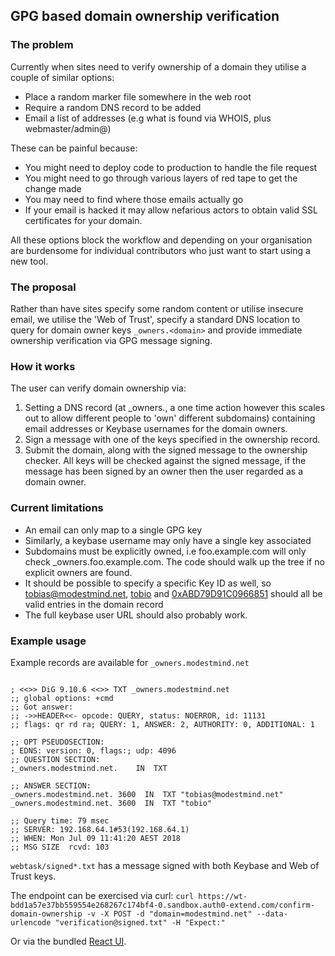 GPG based domain ownership verification
---------------------------------------

### The problem

Currently when sites need to verify ownership of a domain they utilise a couple of similar options:
* Place a random marker file somewhere in the web root
* Require a random DNS record to be added
* Email a list of addresses (e.g what is found via WHOIS, plus webmaster/admin@<domain>)

These can be painful because:
* You might need to deploy code to production to handle the file request
* You might need to go through various layers of red tape to get the change made
* You may need to find where those emails actually go
* If your email is hacked it may allow nefarious actors to obtain valid SSL certificates for your domain.

All these options block the workflow and depending on your organisation are burdensome for individual contributors who just want to start using a new tool.

### The proposal

Rather than have sites specify some random content or utilise insecure email, we utilise the 'Web of Trust', specify a standard DNS location to query for domain owner keys `_owners.<domain>` and provide immediate ownership verification via GPG message signing.

### How it works

The user can verify domain ownership via:

1. Setting a DNS record (at _owners.<domain>, a one time action however this scales out to allow different people to 'own' different subdomains) containing email addresses or Keybase usernames for the domain owners.
2. Sign a message with one of the keys specified in the ownership record.
3. Submit the domain, along with the signed message to the ownership checker. All keys will be checked against the signed message, if the message has been signed by an owner then the user regarded as a domain owner.

### Current limitations
* An email can only map to a single GPG key
* Similarly, a keybase username may only have a single key associated
* Subdomains must be explicitly owned, i.e foo.example.com will only check _owners.foo.example.com. The code should walk up the tree if no explicit owners are found.
* It should be possible to specify a specific Key ID as well, so tobias@modestmind.net, [tobio](https://keybase.io/tobio) and [0xABD79D91C0966851](https://pgp.mit.edu/pks/lookup?op=get&search=0xABD79D91C0966851) should all be valid entries in the domain record
* The full keybase user URL should also probably work.

### Example usage

Example records are available for `_owners.modestmind.net`

```$ dig TXT _owners.modestmind.net

; <<>> DiG 9.10.6 <<>> TXT _owners.modestmind.net
;; global options: +cmd
;; Got answer:
;; ->>HEADER<<- opcode: QUERY, status: NOERROR, id: 11131
;; flags: qr rd ra; QUERY: 1, ANSWER: 2, AUTHORITY: 0, ADDITIONAL: 1

;; OPT PSEUDOSECTION:
; EDNS: version: 0, flags:; udp: 4096
;; QUESTION SECTION:
;_owners.modestmind.net.    IN  TXT

;; ANSWER SECTION:
_owners.modestmind.net. 3600  IN  TXT "tobias@modestmind.net"
_owners.modestmind.net. 3600  IN  TXT "tobio"

;; Query time: 79 msec
;; SERVER: 192.168.64.1#53(192.168.64.1)
;; WHEN: Mon Jul 09 11:41:20 AEST 2018
;; MSG SIZE  rcvd: 103
```

`webtask/signed*.txt` has a message signed with both Keybase and Web of Trust keys.

The endpoint can be exercised via curl:
`curl https://wt-bdd1a57e37bb559554e268267c174bf4-0.sandbox.auth0-extend.com/confirm-domain-ownership -v -X POST -d "domain=modestmind.net" --data-urlencode "verification@signed.txt" -H "Expect:"`

Or via the bundled [React UI](https://tobio.github.io/gpg-domain-ownership/).
